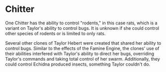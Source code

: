 # Chitter
One Chitter has the ability to control "rodents," in this case rats, which is a variant on Taylor's ability to control bugs. It is unknown if she could control other species of rodents or is limited to only rats.

Several other clones of Taylor Hebert were created that shared her ability to control bugs. Similar to the effects of the Famine Engine, the clones' use of their abilities interfered with Taylor's ability to direct her bugs, overriding Taylor's commands and taking total control of her swarm. Additionally, they could control Echidna produced insects, something Taylor couldn't do.
